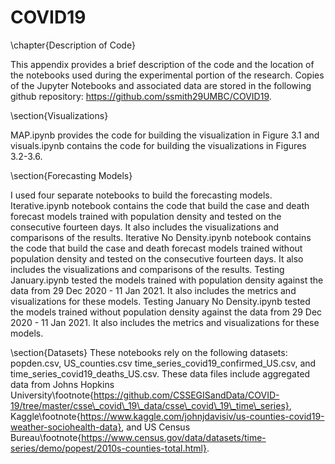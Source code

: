 # COVID19


\chapter{Description of Code}

This appendix provides a brief description of the code and the location of the notebooks used during the experimental portion of the research. Copies of the Jupyter Notebooks and associated data are stored in the following github repository: https://github.com/ssmith29UMBC/COVID19. 

\section{Visualizations}

MAP.ipynb provides the code for building the visualization in Figure 3.1 and visuals.ipynb contains the code for building the visualizations in Figures 3.2-3.6. 

\section{Forecasting Models}

I used four separate notebooks to build the forecasting models. Iterative.ipynb notebook contains the code that build the case and death forecast models trained with population density and tested on the consecutive fourteen days. It also includes the visualizations and comparisons of the results. Iterative No Density.ipynb notebook contains the code that build the case and death forecast models trained without population density and tested on the consecutive fourteen days. It also includes the visualizations and comparisons of the results. Testing January.ipynb tested the models trained with population density against the data from 29 Dec 2020 - 11 Jan 2021. It also includes the metrics and visualizations for these models. Testing January No Density.ipynb tested the models trained without population density against the data from 29 Dec 2020 - 11 Jan 2021. It also includes the metrics and visualizations for these models. 

\section{Datasets}
These notebooks rely on the following datasets: popden.csv, US\_counties.csv time\_series\_covid19\_confirmed\_US.csv, and time\_series\_covid19\_deaths\_US.csv. These data files include aggregated data from Johns Hopkins University\footnote{https://github.com/CSSEGISandData/COVID-19/tree/master/csse\_covid\_19\_data/csse\_covid\_19\_time\_series}, Kaggle\footnote{https://www.kaggle.com/johnjdavisiv/us-counties-covid19-weather-sociohealth-data}, and US Census Bureau\footnote{https://www.census.gov/data/datasets/time-series/demo/popest/2010s-counties-total.html}. 
